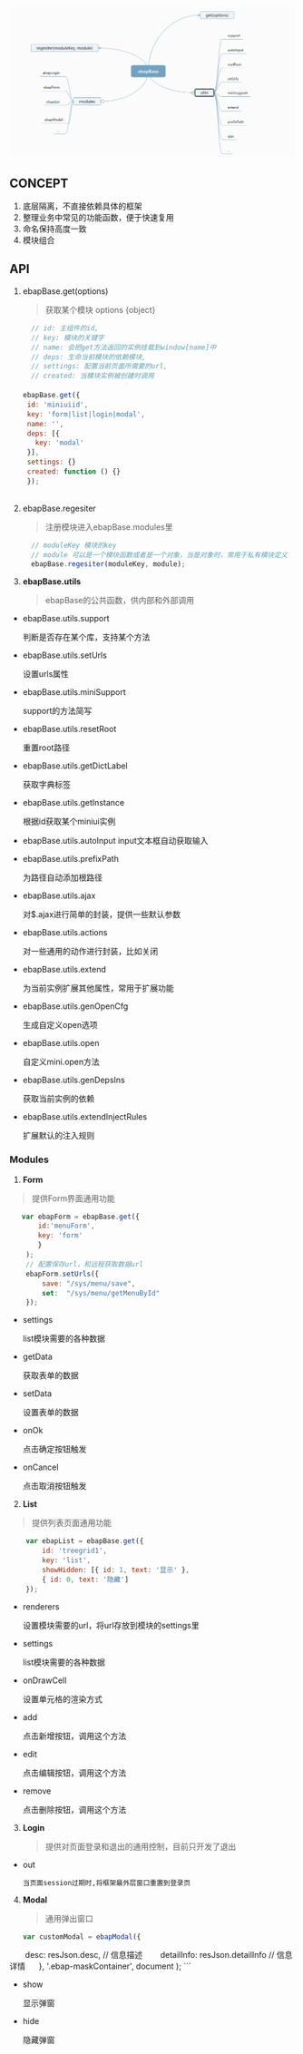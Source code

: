 ![](base.png)
## CONCEPT

1. 底层隔离，不直接依赖具体的框架
2. 整理业务中常见的功能函数，便于快速复用
3. 命名保持高度一致
4. 模块组合

## API
1. ebapBase.get(options)
   > 获取某个模块  options {object}
   
   ```javascript
     // id: 主组件的id,
     // key: 模块的关键字
     // name: 会把get方法返回的实例挂载到window[name]中
     // deps: 生命当前模块的依赖模块,
     // settings: 配置当前页面所需要的url,
     // created: 当模块实例被创建时调用
     
   ebapBase.get({
	id: 'miniuiid', 
	key: 'form|list|login|modal', 
	name: '',
	deps: [{
	  key: 'modal'
	}], 
	settings: {} 
	created: function () {}
    });
    
    ```
2. ebapBase.regesiter
   > 注册模块进入ebapBase.modules里
   
   ```javascript
     // moduleKey 模块的key
     // module 可以是一个模块函数或者是一个对象，当是对象时，常用于私有模块定义
     ebapBase.regesiter(moduleKey, module); 
   ```
    
3. **ebapBase.utils**
   > ebapBase的公共函数，供内部和外部调用
   
  + ebapBase.utils.support

    判断是否存在某个库，支持某个方法
  + ebapBase.utils.setUrls

    设置urls属性
  + ebapBase.utils.miniSupport

    support的方法简写
  + ebapBase.utils.resetRoot

    重置root路径
  + ebapBase.utils.getDictLabel

    获取字典标签
  + ebapBase.utils.getInstance

    根据id获取某个miniui实例
  + ebapBase.utils.autoInput
    input文本框自动获取输入
  + ebapBase.utils.prefixPath

    为路径自动添加根路径
  + ebapBase.utils.ajax

    对$.ajax进行简单的封装，提供一些默认参数
  + ebapBase.utils.actions

    对一些通用的动作进行封装，比如关闭
  + ebapBase.utils.extend

    为当前实例扩展其他属性，常用于扩展功能
  + ebapBase.utils.genOpenCfg

    生成自定义open选项
  + ebapBase.utils.open

    自定义mini.open方法
  + ebapBase.utils.genDepsIns

    获取当前实例的依赖
  + ebapBase.utils.extendInjectRules
    
    扩展默认的注入规则

### Modules

1. **Form**

> 提供Form界面通用功能

```javascript
   var ebapForm = ebapBase.get({
       id:'menuForm',
       key: 'form'
       }
	);
	// 配置保存url，和远程获取数据url
	ebapForm.setUrls({
		save: "/sys/menu/save",
		set:  "/sys/menu/getMenuById"
	});
```

+ settings

   list模块需要的各种数据
   
+ getData

   获取表单的数据

+ setData
  
   设置表单的数据

+ onOk

   点击确定按钮触发

+ onCancel

   点击取消按钮触发

2. **List**

> 提供列表页面通用功能

```javascript
    var ebapList = ebapBase.get({
        id: 'treegrid1',
        key: 'list',
        showHidden: [{ id: 1, text: '显示' }, 
        { id: 0, text: '隐藏']
    });
```

+ renderers 

   设置模块需要的url，将url存放到模块的settings里

+ settings

   list模块需要的各种数据

+ onDrawCell

   设置单元格的渲染方式

+ add
  
   点击新增按钮，调用这个方法

+ edit

   点击编辑按钮，调用这个方法

+ remove

   点击删除按钮，调用这个方法

3. **Login**

    > 提供对页面登录和退出的通用控制，目前只开发了退出

+ out
    
      当页面session过期时,将框架最外层窗口重置到登录页


4. **Modal**

   > 通用弹出窗口
    ```javascript
    var customModal = ebapModal({
        desc: resJson.desc, // 信息描述
        detailInfo: resJson.detailInfo // 信息详情
      }, '.ebap-maskContainer', document
    );
    ```
+ show

  显示弹窗

+ hide

  隐藏弹窗



